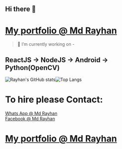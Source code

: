 ## Hi there 👋

# [My portfolio @ Md Rayhan](https://m666362.github.io/)

> 🔭 I’m currently working on -
## ReactJS -> NodeJS -> Android -> Python(OpenCV)

![Rayhan's GitHub stats](https://github-readme-stats.vercel.app/api?username=m666362&show_icons=true&theme=midnight-purple)![Top Langs](https://github-readme-stats.vercel.app/api/top-langs/?username=m666362&theme=midnight-purple&layout=compact)


# To hire please Contact:

[Whats App @ Md Rayhan](https://api.whatsapp.com/send?phone=8801766324950)<br/>
[Facebook @ Md Rayhan](https://www.facebook.com/mdrayhan9464/)<br/>
# [My portfolio @ Md Rayhan](https://m666362.github.io/)

